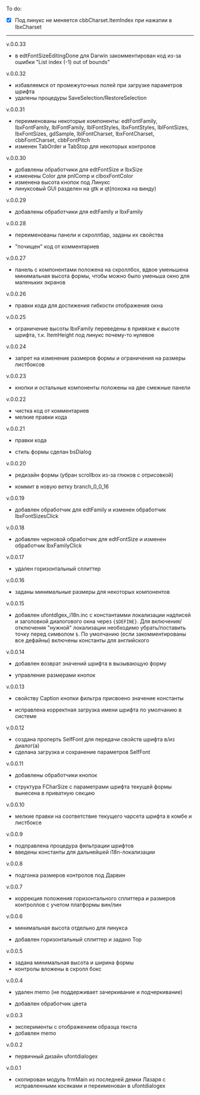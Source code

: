 To do:

- [x] Под линукс не меняется cbbCharset.ItemIndex при нажатии в lbxCharset

----------

v.0.0.33

- в edtFontSizeEditingDone для Darwin закомментирован код из-за ошибки "List index (-1) out of bounds" 

v.0.0.32

- избавляемся от промежуточных полей при загрузке параметров шрифта
- удалены процедуры SaveSelection/RestoreSelection

v.0.0.31

- переименованы некоторые компоненты: edtFontFamily, lbxFontFamily, lblFontFamily, lblFontStyles, lbxFontStyles, lblFontSizes, lbxFontSizes, gdSample, lblFontCharset, lbxFontCharset, cbbFontCharset, cbbFontPitch
- изменен TabOrder и TabStop для некоторых контролов

v.0.0.30

- добавлены обработчики для edtFontSize и lbxSize
- изменены Color для pnlComp и clboxFontColor
- изменена высота кнопок под Линукс
- линуксовый GUI разделен на gtk и qt(похожа на винду)

v.0.0.29

- добавлены обработчики для edtFamily и lbxFamily

v.0.0.28

- переименованы панели и скроллбар, заданы их свойства

- "почищен" код от комментариев 

v.0.0.27

- панель с компонентами положена на скроллбох, вдвое уменьшена минимальная высота формы, чтобы можно было уменьша окно для маленьких экранов

v.0.0.26

- правки кода для достижения гибкости отображения окна

v.0.0.25

- ограничение высоты lbxFamily переведены в привязке к высоте шрифта, т.к. ItemHeight под линукс почему-то нулевое

v.0.0.24

- запрет на изменение размеров формы и ограничения на размеры листбоксов

v.0.0.23

- кнопки и остальные компоненты положены на две смежные панели

v.0.0.22

- чистка код от комментариев
- мелкие правки кода

v.0.0.21

- правки кода

- стиль формы сделан bsDialog

v.0.0.20

- редизайн формы (убран scrollbox из-за глюков с отрисовкой)

- коммит в новую ветку branch_0_0_16

v.0.0.19

- добавлен обработчик для edtFamily и изменен обработчик lbxFontSizesClick

v.0.0.18

- добавлен черновой обработчик для edtFontSize и изменен обработчик lbxFamilyClick

v.0.0.17

- удален горизонтальный сплиттер

v.0.0.16

- заданы минимальные размеры для некоторых компонентов

v.0.0.15

- добавлен ufontdlgex_i18n.inc с константамми локализации надписей и заголовкой диалогового окна через `{$DEFINE}`. Для включения/отключения "нужной" локализации необходимо убрать/поставить точку перед символом `$`. По умолчанию (если закомментированы все дефайны) включены константы для английского

v.0.0.14

- добавлен возврат значений шрифта в вызывающую форму

- управление размерами кнопок

v.0.0.13

- свойству Caption кнопки фильтра присвоено значение константы 

- исправлена корректная загрузка имени шрифта по умолчанию в системе

v.0.0.12

- создана проперть SelfFont для передачи свойств шрифта в/из диалог(а)
- сделана загрузка и сохранение параметров SelfFont 

v.0.0.11

- добавлены обработчики кнопок

- структура FCharSize с параметрами шрифта текущей формы вынесена в приватную секцию

v.0.0.10

- мелкие правки на соответствие тeкущего чарсета шрифта в комбе и листбоксе

v.0.0.9

- подправлена процедура фильтрации шрифтов
- введены константы для дальнейшей i18n-локализации

v.0.0.8

- подгонка размеров контролов под Дарвин

v.0.0.7

- коррекция положения горизонтального сплиттера и размеров контроллов с учетом платформы вин/лин

v.0.0.6

- минимальная высота отдельно для линукса

- добавлен горизонтальный сплиттер и задано Top

v.0.0.5

- задана минимальная высота и ширина формы
- контролы вложены в скролл бокс

v.0.0.4

- удален memo (не поддерживает зачеркивание и подчеркивание)

- добавлен обработчик цвета

v.0.0.3

- эксперименты с отображением образца текста
- добавлен memo

v.0.0.2

- первичный дизайн ufontdialogex

v.0.0.1

- скопирован модуль frmMain из последней демки Лазаря с исправленными косяками и переименован в ufontdialogex
